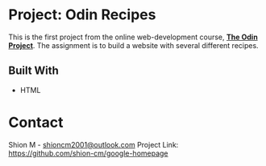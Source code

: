 # Project: Odin Recipes

This is the first project from the online web-development course, [**The Odin Project**](https://www.theodinproject.com).
The assignment is to build a website with several different recipes.

## Built With

- HTML

# Contact

Shion M - shioncm2001@outlook.com
Project Link: https://github.com/shion-cm/google-homepage

